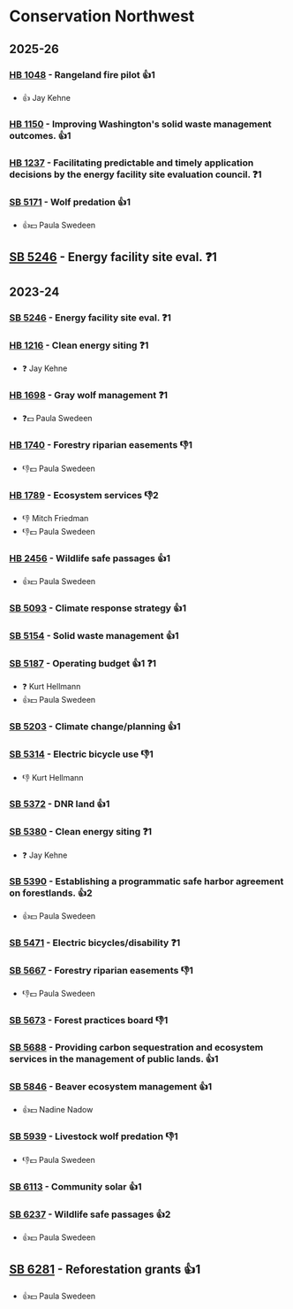 # Conservation Northwest
## 2025-26

### [HB 1048](/bill/2025-26/hb/1048/) - Rangeland fire pilot 👍1  
* 👍 Jay Kehne

### [HB 1150](/bill/2025-26/hb/1150/) - Improving Washington's solid waste management outcomes. 👍1  

### [HB 1237](/bill/2025-26/hb/1237/) - Facilitating predictable and timely application decisions by the energy facility site evaluation council.   ❓1

### [SB 5171](/bill/2025-26/sb/5171/) - Wolf predation 👍1  
* 👍💵 Paula Swedeen

## [SB 5246](/bill/2025-26/sb/5246/) - Energy facility site eval.   ❓1

## 2023-24

### [SB 5246](/bill/2023-24/sb/5246/) - Energy facility site eval.   ❓1

### [HB 1216](/bill/2023-24/hb/1216/) - Clean energy siting   ❓1
* ❓ Jay Kehne

### [HB 1698](/bill/2023-24/hb/1698/) - Gray wolf management   ❓1
* ❓💵 Paula Swedeen

### [HB 1740](/bill/2023-24/hb/1740/) - Forestry riparian easements  👎1 
* 👎💵 Paula Swedeen

### [HB 1789](/bill/2023-24/hb/1789/) - Ecosystem services  👎2 
* 👎 Mitch Friedman
* 👎💵 Paula Swedeen

### [HB 2456](/bill/2023-24/hb/2456/) - Wildlife safe passages 👍1  
* 👍💵 Paula Swedeen

### [SB 5093](/bill/2023-24/sb/5093/) - Climate response strategy 👍1  

### [SB 5154](/bill/2023-24/sb/5154/) - Solid waste management 👍1  

### [SB 5187](/bill/2023-24/sb/5187/) - Operating budget 👍1  ❓1
* ❓ Kurt Hellmann
* 👍💵 Paula Swedeen

### [SB 5203](/bill/2023-24/sb/5203/) - Climate change/planning 👍1  

### [SB 5314](/bill/2023-24/sb/5314/) - Electric bicycle use  👎1 
* 👎 Kurt Hellmann

### [SB 5372](/bill/2023-24/sb/5372/) - DNR land 👍1  

### [SB 5380](/bill/2023-24/sb/5380/) - Clean energy siting   ❓1
* ❓ Jay Kehne

### [SB 5390](/bill/2023-24/sb/5390/) - Establishing a programmatic safe harbor agreement on forestlands. 👍2  
* 👍💵 Paula Swedeen

### [SB 5471](/bill/2023-24/sb/5471/) - Electric bicycles/disability   ❓1

### [SB 5667](/bill/2023-24/sb/5667/) - Forestry riparian easements  👎1 
* 👎💵 Paula Swedeen

### [SB 5673](/bill/2023-24/sb/5673/) - Forest practices board  👎1 

### [SB 5688](/bill/2023-24/sb/5688/) - Providing carbon sequestration and ecosystem services in the management of public lands. 👍1  

### [SB 5846](/bill/2023-24/sb/5846/) - Beaver ecosystem management 👍1  
* 👍💵 Nadine Nadow

### [SB 5939](/bill/2023-24/sb/5939/) - Livestock wolf predation  👎1 
* 👎💵 Paula Swedeen

### [SB 6113](/bill/2023-24/sb/6113/) - Community solar 👍1  

### [SB 6237](/bill/2023-24/sb/6237/) - Wildlife safe passages 👍2  
* 👍💵 Paula Swedeen

## [SB 6281](/bill/2023-24/sb/6281/) - Reforestation grants 👍1  
* 👍💵 Paula Swedeen
